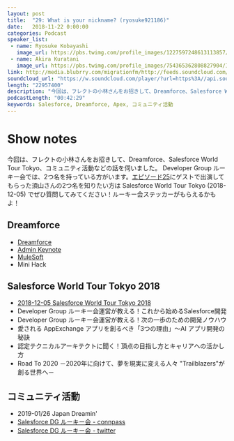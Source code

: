 ```yaml
---
layout: post
title:  "29: What is your nickname? (ryosuke921186)"
date:   2018-11-22 0:00:00
categories: Podcast
speaker_list:
 - name: Ryosuke Kobayashi
   image_url: https://pbs.twimg.com/profile_images/1227597248613113857/JbECvgUa_400x400.jpg
 - name: Akira Kuratani
   image_url: https://pbs.twimg.com/profile_images/754365362808827904/Ig84TgbE_400x400.jpg
link: http://media.blubrry.com/migrationfm/http://feeds.soundcloud.com/stream/534738243-migrationfm-29-what-is-your-nickname-ryosuke921186.mp3
soundcloud_url: "https://w.soundcloud.com/player/?url=https%3A//api.soundcloud.com/tracks/534738243&color=%23ff5500&auto_play=false&hide_related=false&show_comments=true&show_user=true&show_reposts=false&show_teaser=true"
length: "22957400"
description: "今回は、フレクトの小林さんをお招きして、Dreamforce、Salesforce World Tour Tokyo、コミュニティ活動などの話を伺いました。"
podcastLength: "00:42:29"
keywords: Salesforce, Dreamforce, Apex, コミュニティ活動
---
```


# Show notes

今回は、フレクトの小林さんをお招きして、Dreamforce、Salesforce World Tour Tokyo、コミュニティ活動などの話を伺いました。
Developer Group ルーキー会では、2つ名を持っている方がいます。[エピソード25](/025)にゲストで出演してもらった須山さんの2つ名を知りたい方は Salesforce World Tour Tokyo (2018-12-05) でぜひ質問してみてください！ルーキー会ステッカーがもらえるかもよ！

## Dreamforce
- [Dreamforce](https://www.salesforce.com/dreamforce/)
- [Admin Keynote](https://www.youtube.com/watch?v=fOyq_2948lc)
- [MuleSoft](https://www.mulesoft.com/)
- Mini Hack

## Salesforce World Tour Tokyo 2018
- [2018-12-05 Salesforce World Tour Tokyo 2018](https://www.salesforce.com/jp/events/worldtour/ja/overview/)
- Developer Group ルーキー会運営が教える！これから始めるSalesforce開発
- Developer Group ルーキー会運営が教える！次の一歩のための開発ノウハウ
- 愛される AppExchange アプリを創るべき「3つの理由」〜AI アプリ開発の秘訣
- 認定テクニカルアーキテクトに聞く！頂点の目指し方とキャリアへの活かし方
- Road To 2020 －2020年に向けて、夢を現実に変える人々 "Trailblazers"が創る世界へ－

## コミュニティ活動
- 2019-01/26 Japan Dreamin'
- [Salesforce DG ルーキー会 - connpass](https://sfdgr.connpass.com/)
- [Salesforce DG ルーキー会 - twitter](https://twitter.com/sfdgrjp)
